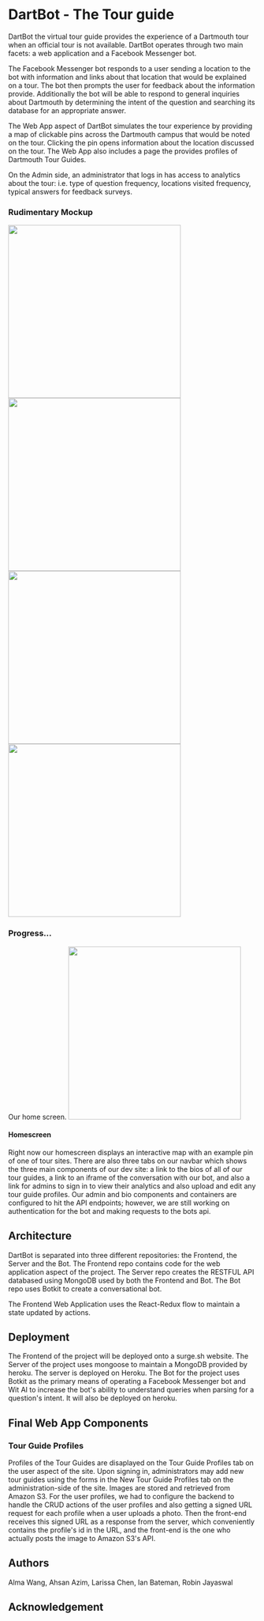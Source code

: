 # DartBot - The Tour guide
DartBot the virtual tour guide provides the experience of a Dartmouth tour when an official tour is not available. DartBot operates through two main facets: a web application and a Facebook Messenger bot.

The Facebook Messenger bot responds to a user sending a location to the bot with information and links about that location that would be explained on a tour. The bot then prompts the user for feedback about the information provide. Additionally the bot will be able to respond to general inquiries about Dartmouth by determining the intent of the question and searching its database for an appropriate answer.

The Web App aspect of DartBot simulates the tour experience by providing a map of clickable pins across the Dartmouth campus that would be noted on the tour. Clicking the pin opens information about the location discussed on the tour. The Web App also includes a page the provides profiles of Dartmouth Tour Guides.

On the Admin side, an administrator that logs in has access to analytics about the tour: i.e. type of question frequency, locations visited frequency, typical answers for feedback surveys.

### Rudimentary Mockup

<img src="https://raw.githubusercontent.com/dartmouth-cs52/dartbot-frontend/master/imgs/home.png" height="350">

<img src="https://raw.githubusercontent.com/dartmouth-cs52/dartbot-frontend/master/imgs/bio.png" height="350">

<img src="https://raw.githubusercontent.com/dartmouth-cs52/dartbot-frontend/master/imgs/bot.png" height="350">

<img src="https://raw.githubusercontent.com/dartmouth-cs52/dartbot-frontend/master/imgs/admin.png" height="350">


### Progress...
Our home screen.
<img src="https://raw.githubusercontent.com/dartmouth-cs52/dartbot-frontend/master/imgs/dartbot-homescreen.png" height="350">

#### Homescreen
Right now our homescreen displays an interactive map with an example pin of one of tour sites. There are also three tabs on our navbar which shows the three main components of our dev site: a link to the bios of all of our tour guides, a link to an iframe of the conversation with our bot, and also a link for admins to sign in to view their analytics and also upload and edit any tour guide profiles. Our admin and bio components and containers are configured to hit the API endpoints; however, we are still working on authentication for the bot and making requests to the bots api.

## Architecture

DartBot is separated into three different repositories: the Frontend, the Server and the Bot. The Frontend repo contains code for the web application aspect of the project. The Server repo creates the RESTFUL API databased using MongoDB used by both the Frontend and Bot. The Bot repo uses Botkit to create a conversational bot.

The Frontend Web Application uses the React-Redux flow to maintain a state updated by actions.

## Deployment

The Frontend of the project will be deployed onto a surge.sh website.
The Server of the project uses mongoose to maintain a MongoDB provided by heroku. The server is deployed on Heroku.
The Bot for the project uses Botkit as the primary means of operating a Facebook Messenger bot and Wit AI to increase the bot's ability to understand queries when parsing for a question's intent. It will also be deployed on heroku.

## Final Web App Components
### Tour Guide Profiles
Profiles of the Tour Guides are disaplayed on the Tour Guide Profiles tab on the user aspect of the site. Upon signing in, administrators may add new tour guides using the forms in the New Tour Guide Profiles tab on the administration-side of the site. Images are stored and retrieved from Amazon S3. For the user profiles, we had to configure the backend to handle the CRUD actions of the user profiles and also getting a signed URL request for each profile when a user uploads a photo. Then the front-end receives this signed URL as a response from the server, which conveniently contains the profile's id in the URL, and the front-end is the one who actually posts the image to Amazon S3's API. 

## Authors

Alma Wang, Ahsan Azim, Larissa Chen, Ian Bateman, Robin Jayaswal

## Acknowledgement
